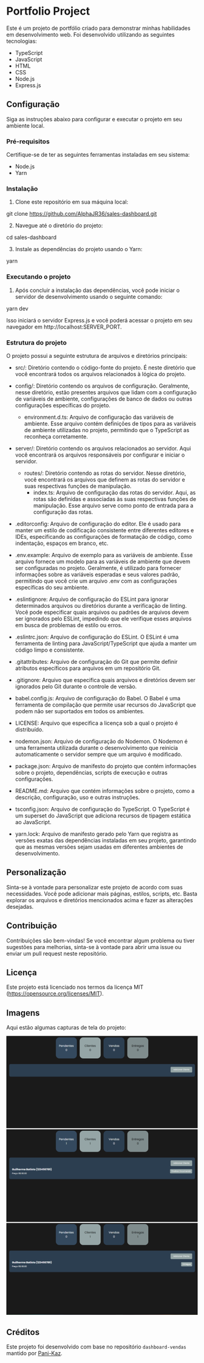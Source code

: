 # Portfolio Project

Este é um projeto de portfólio criado para demonstrar minhas habilidades em desenvolvimento web. Foi desenvolvido utilizando as seguintes tecnologias:

- TypeScript
- JavaScript
- HTML
- CSS
- Node.js
- Express.js

## Configuração

Siga as instruções abaixo para configurar e executar o projeto em seu ambiente local.

### Pré-requisitos

Certifique-se de ter as seguintes ferramentas instaladas em seu sistema:

- Node.js
- Yarn

### Instalação

1. Clone este repositório em sua máquina local:

git clone https://github.com/AlphaJR36/sales-dashboard.git

2. Navegue até o diretório do projeto:

cd sales-dashboard

3. Instale as dependências do projeto usando o Yarn:

yarn

### Executando o projeto

1. Após concluir a instalação das dependências, você pode iniciar o servidor de desenvolvimento usando o seguinte comando:

yarn dev

Isso iniciará o servidor Express.js e você poderá acessar o projeto em seu navegador em http://localhost:SERVER_PORT.

### Estrutura do projeto

O projeto possui a seguinte estrutura de arquivos e diretórios principais:

- src/: Diretório contendo o código-fonte do projeto. É neste diretório que você encontrará todos os arquivos relacionados à lógica do projeto.

- config/: Diretório contendo os arquivos de configuração. Geralmente, nesse diretório, estão presentes arquivos que lidam com a configuração de variáveis de ambiente, configurações de banco de dados ou outras configurações específicas do projeto.
  - environment.d.ts: Arquivo de configuração das variáveis de ambiente. Esse arquivo contém definições de tipos para as variáveis de ambiente utilizadas no projeto, permitindo que o TypeScript as reconheça corretamente.

- server/: Diretório contendo os arquivos relacionados ao servidor. Aqui você encontrará os arquivos responsáveis por configurar e iniciar o servidor.
  - routes/: Diretório contendo as rotas do servidor. Nesse diretório, você encontrará os arquivos que definem as rotas do servidor e suas respectivas funções de manipulação.
    - index.ts: Arquivo de configuração das rotas do servidor. Aqui, as rotas são definidas e associadas às suas respectivas funções de manipulação. Esse arquivo serve como ponto de entrada para a configuração das rotas.

- .editorconfig: Arquivo de configuração do editor. Ele é usado para manter um estilo de codificação consistente entre diferentes editores e IDEs, especificando as configurações de formatação de código, como indentação, espaços em branco, etc.

- .env.example: Arquivo de exemplo para as variáveis de ambiente. Esse arquivo fornece um modelo para as variáveis de ambiente que devem ser configuradas no projeto. Geralmente, é utilizado para fornecer informações sobre as variáveis esperadas e seus valores padrão, permitindo que você crie um arquivo .env com as configurações específicas do seu ambiente.

- .eslintignore: Arquivo de configuração do ESLint para ignorar determinados arquivos ou diretórios durante a verificação de linting. Você pode especificar quais arquivos ou padrões de arquivos devem ser ignorados pelo ESLint, impedindo que ele verifique esses arquivos em busca de problemas de estilo ou erros.

- .eslintrc.json: Arquivo de configuração do ESLint. O ESLint é uma ferramenta de linting para JavaScript/TypeScript que ajuda a manter um código limpo e consistente.

- .gitattributes: Arquivo de configuração do Git que permite definir atributos específicos para arquivos em um repositório Git.

- .gitignore: Arquivo que especifica quais arquivos e diretórios devem ser ignorados pelo Git durante o controle de versão.

- babel.config.js: Arquivo de configuração do Babel. O Babel é uma ferramenta de compilação que permite usar recursos do JavaScript que podem não ser suportados em todos os ambientes.

- LICENSE: Arquivo que especifica a licença sob a qual o projeto é distribuído.

- nodemon.json: Arquivo de configuração do Nodemon. O Nodemon é uma ferramenta utilizada durante o desenvolvimento que reinicia automaticamente o servidor sempre que um arquivo é modificado.

- package.json: Arquivo de manifesto do projeto que contém informações sobre o projeto, dependências, scripts de execução e outras configurações.

- README.md: Arquivo que contém informações sobre o projeto, como a descrição, configuração, uso e outras instruções.

- tsconfig.json: Arquivo de configuração do TypeScript. O TypeScript é um superset do JavaScript que adiciona recursos de tipagem estática ao JavaScript.

- yarn.lock: Arquivo de manifesto gerado pelo Yarn que registra as versões exatas das dependências instaladas em seu projeto, garantindo que as mesmas versões sejam usadas em diferentes ambientes de desenvolvimento.


## Personalização

Sinta-se à vontade para personalizar este projeto de acordo com suas necessidades. Você pode adicionar mais páginas, estilos, scripts, etc. Basta explorar os arquivos e diretórios mencionados acima e fazer as alterações desejadas.

## Contribuição

Contribuições são bem-vindas! Se você encontrar algum problema ou tiver sugestões para melhorias, sinta-se à vontade para abrir uma issue ou enviar um pull request neste repositório.

## Licença

Este projeto está licenciado nos termos da licença MIT (https://opensource.org/licenses/MIT).

## Imagens

Aqui estão algumas capturas de tela do projeto:

![Imagem 1](https://raw.githubusercontent.com/AlphaJR36/sales-dashboard/master/.github/images/Screenshot_1.png)
![Imagem 2](https://raw.githubusercontent.com/AlphaJR36/sales-dashboard/master/.github/images/Screenshot_2.png)
![Imagem 3](https://raw.githubusercontent.com/AlphaJR36/sales-dashboard/master/.github/images/Screenshot_3.png)
## Créditos

Este projeto foi desenvolvido com base no repositório `dashboard-vendas` mantido por [Pani-Kaz](https://github.com/Pani-Kaz).
